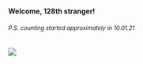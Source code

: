 #### Welcome, 128th stranger!

###### <sup>P.S. counting started approximately in 10.01.21</sup>

<img src="https://kraftwerk28.pp.ua/vcnt.png"></img>
